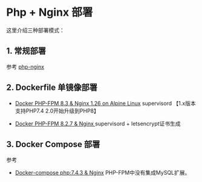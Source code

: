 # Php + Nginx 部署

这里介绍三种部署模式：

## 1. 常规部署

参考 [php-nginx](php-nginx.md)

## 2. Dockerfile 单镜像部署

- [Docker PHP-FPM 8.3 & Nginx 1.26 on Alpine Linux](https://github.com/TrafeX/docker-php-nginx) supervisord 【1.x版本支持PHP7.4 2.0开始升级到PHP8】

- [Docker PHP-FPM 8.2.7 & Nginx ](https://github.com/richarvey/nginx-php-fpm) supervisord + letsencrypt证书生成

## 3. Docker Compose 部署

参考 

- [Docker-compose php:7.4.3 & Nginx](https://github.com/mhilker/docker-nginx-php-example)  PHP-FPM中没有集成MySQL扩展。

